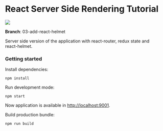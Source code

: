 # React Server Side Rendering Tutorial

![](https://github.com/noveogroup-amorgunov/react-ssr-tutorial/raw/client-side-version/static/images/favicon.png)

**Branch**: 03-add-react-helmet

Server side version of the application with react-router, redux state and react-helmet.

### Getting started

Install dependencies:

```
npm install
```

Run development mode:

```
npm start
```

Now application is available in [http://localhost:9001](http://localhost:9001).

Build production bundle:

```
npm run build
```
